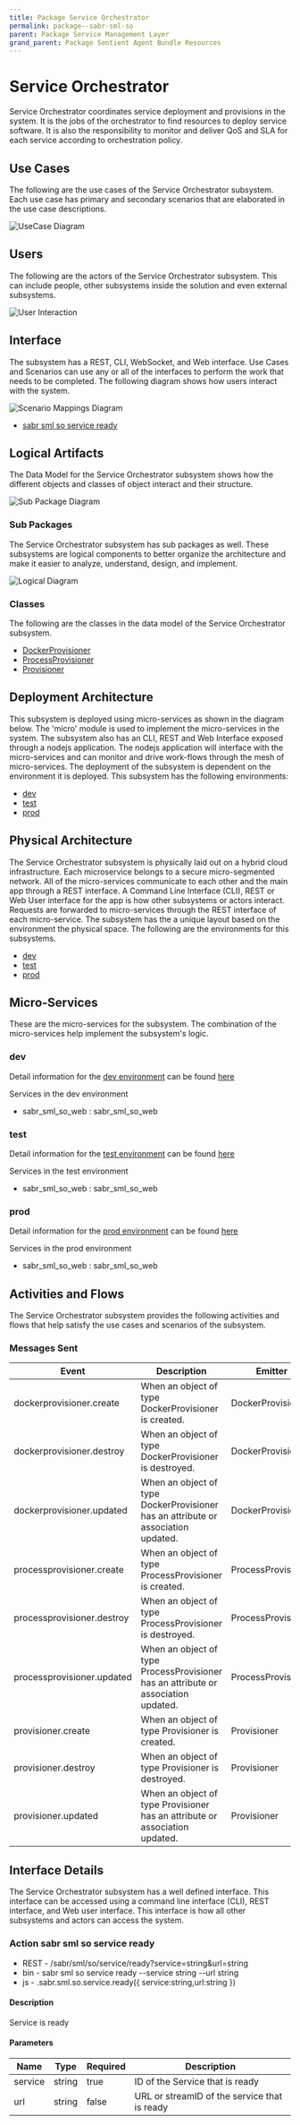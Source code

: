 ```yaml
---
title: Package Service Orchestrator
permalink: package--sabr-sml-so
parent: Package Service Management Layer
grand_parent: Package Sentient Agent Bundle Resources
---
```


# Service Orchestrator

Service Orchestrator coordinates service deployment and provisions in the system. It is the jobs of the orchestrator to find resources to deploy service software. It is also the responsibility to monitor and deliver QoS and SLA for each service according to orchestration policy.



## Use Cases

The following are the use cases of the Service Orchestrator subsystem. Each use case has primary and secondary scenarios
that are elaborated in the use case descriptions.



![UseCase Diagram](./usecases.png)

## Users

The following are the actors of the Service Orchestrator subsystem. This can include people, other subsystems
inside the solution and even external subsystems.



![User Interaction](./userinteraction.png)

## Interface

The subsystem has a REST, CLI, WebSocket, and Web interface. Use Cases and Scenarios can use any or all
of the interfaces to perform the work that needs to be completed. The following  diagram shows how
users interact with the system.

![Scenario Mappings Diagram](./scenariomapping.png)

* [ sabr sml so service ready](#action--sabr-sml-so-service-ready)


## Logical Artifacts

The Data Model for the  Service Orchestrator subsystem shows how the different objects and classes of object interact
and their structure.

![Sub Package Diagram](./subpackage.png)

### Sub Packages

The Service Orchestrator subsystem has sub packages as well. These subsystems are logical components to better
organize the architecture and make it easier to analyze, understand, design, and implement.



![Logical Diagram](./logical.png)

### Classes

The following are the classes in the data model of the Service Orchestrator subsystem.

* [DockerProvisioner](class-DockerProvisioner)
* [ProcessProvisioner](class-ProcessProvisioner)
* [Provisioner](class-Provisioner)



## Deployment Architecture

This subsystem is deployed using micro-services as shown in the diagram below. The 'micro' module is
used to implement the micro-services in the system. The subsystem also has an CLI, REST and Web Interface
exposed through a nodejs application. The nodejs application will interface with the micro-services and
can monitor and drive work-flows through the mesh of micro-services. The deployment of the subsystem is
dependent on the environment it is deployed. This subsystem has the following environments:
* [dev](environment--sabr-sml-so-dev)
* [test](environment--sabr-sml-so-test)
* [prod](environment--sabr-sml-so-prod)



## Physical Architecture

The Service Orchestrator subsystem is physically laid out on a hybrid cloud infrastructure. Each microservice belongs
to a secure micro-segmented network. All of the micro-services communicate to each other and the main app through a
REST interface. A Command Line Interface (CLI), REST or Web User interface for the app is how other subsystems or actors
interact. Requests are forwarded to micro-services through the REST interface of each micro-service. The subsystem has
the a unique layout based on the environment the physical space. The following are the environments for this
subsystems.
* [dev](environment--sabr-sml-so-dev)
* [test](environment--sabr-sml-so-test)
* [prod](environment--sabr-sml-so-prod)


## Micro-Services

These are the micro-services for the subsystem. The combination of the micro-services help implement
the subsystem's logic.


### dev

Detail information for the [dev environment](environment--sabr-sml-so-dev)
can be found [here](environment--sabr-sml-so-dev)

Services in the dev environment

* sabr_sml_so_web : sabr_sml_so_web


### test

Detail information for the [test environment](environment--sabr-sml-so-test)
can be found [here](environment--sabr-sml-so-test)

Services in the test environment

* sabr_sml_so_web : sabr_sml_so_web


### prod

Detail information for the [prod environment](environment--sabr-sml-so-prod)
can be found [here](environment--sabr-sml-so-prod)

Services in the prod environment

* sabr_sml_so_web : sabr_sml_so_web


## Activities and Flows
The Service Orchestrator subsystem provides the following activities and flows that help satisfy the use
cases and scenarios of the subsystem.




### Messages Sent

| Event | Description | Emitter |
|-------|-------------|---------|
| dockerprovisioner.create |  When an object of type DockerProvisioner is created. | DockerProvisioner
| dockerprovisioner.destroy |  When an object of type DockerProvisioner is destroyed. | DockerProvisioner
| dockerprovisioner.updated |  When an object of type DockerProvisioner has an attribute or association updated. | DockerProvisioner
| processprovisioner.create |  When an object of type ProcessProvisioner is created. | ProcessProvisioner
| processprovisioner.destroy |  When an object of type ProcessProvisioner is destroyed. | ProcessProvisioner
| processprovisioner.updated |  When an object of type ProcessProvisioner has an attribute or association updated. | ProcessProvisioner
| provisioner.create |  When an object of type Provisioner is created. | Provisioner
| provisioner.destroy |  When an object of type Provisioner is destroyed. | Provisioner
| provisioner.updated |  When an object of type Provisioner has an attribute or association updated. | Provisioner



## Interface Details
The Service Orchestrator subsystem has a well defined interface. This interface can be accessed using a
command line interface (CLI), REST interface, and Web user interface. This interface is how all other
subsystems and actors can access the system.

### Action  sabr sml so service ready



* REST - /sabr/sml/so/service/ready?service=string&amp;url=string
* bin -  sabr sml so service ready --service string --url string
* js - .sabr.sml.so.service.ready({ service:string,url:string })

#### Description
Service is ready

#### Parameters

| Name | Type | Required | Description |
|---|---|---|---|
| service | string |true | ID of the Service that is ready |
| url | string |false | URL or streamID of the service that is ready |




